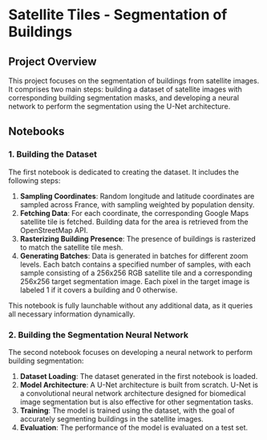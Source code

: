 # Satellite Tiles - Segmentation of Buildings

## Project Overview

This project focuses on the segmentation of buildings from satellite images. It comprises two main steps: building a dataset of satellite images with corresponding building segmentation masks, and developing a neural network to perform the segmentation using the U-Net architecture.

## Notebooks

### 1. Building the Dataset

The first notebook is dedicated to creating the dataset. It includes the following steps:

1. **Sampling Coordinates**: Random longitude and latitude coordinates are sampled across France, with sampling weighted by population density.
2. **Fetching Data**: For each coordinate, the corresponding Google Maps satellite tile is fetched. Building data for the area is retrieved from the OpenStreetMap API.
3. **Rasterizing Building Presence**: The presence of buildings is rasterized to match the satellite tile mesh.
4. **Generating Batches**: Data is generated in batches for different zoom levels. Each batch contains a specified number of samples, with each sample consisting of a 256x256 RGB satellite tile and a corresponding 256x256 target segmentation image. Each pixel in the target image is labeled 1 if it covers a building and 0 otherwise.

This notebook is fully launchable without any additional data, as it queries all necessary information dynamically.

### 2. Building the Segmentation Neural Network

The second notebook focuses on developing a neural network to perform building segmentation:

1. **Dataset Loading**: The dataset generated in the first notebook is loaded.
2. **Model Architecture**: A U-Net architecture is built from scratch. U-Net is a convolutional neural network architecture designed for biomedical image segmentation but is also effective for other segmentation tasks.
3. **Training**: The model is trained using the dataset, with the goal of accurately segmenting buildings in the satellite images.
4. **Evaluation**: The performance of the model is evaluated on a test set.